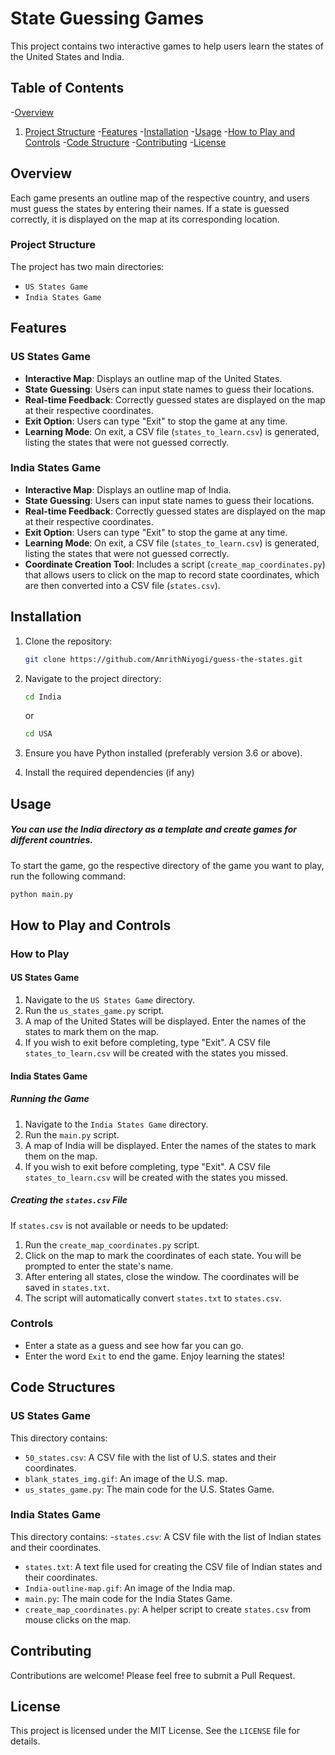 # State Guessing Games

This project contains two interactive games to help users learn the states of the United States and India. 

## Table of Contents

-[Overview](#overview)
1. [Project Structure](#project-structure)
-[Features](#features)
-[Installation](#installation)
-[Usage](#usage)
-[How to Play and Controls](#how-to-play-and-controls)
-[Code Structure](#code-structure)
-[Contributing](#contributing)
-[License](#license)

## Overview

Each game presents an outline map of the respective country, and users must guess the states by entering their names. If a state is guessed correctly, it is displayed on the map at its corresponding location.

### Project Structure

The project has two main directories:
- `US States Game`
- `India States Game`

## Features

### US States Game
- **Interactive Map**: Displays an outline map of the United States.
- **State Guessing**: Users can input state names to guess their locations.
- **Real-time Feedback**: Correctly guessed states are displayed on the map at their respective coordinates.
- **Exit Option**: Users can type "Exit" to stop the game at any time.
- **Learning Mode**: On exit, a CSV file (`states_to_learn.csv`) is generated, listing the states that were not guessed correctly.

### India States Game
- **Interactive Map**: Displays an outline map of India.
- **State Guessing**: Users can input state names to guess their locations.
- **Real-time Feedback**: Correctly guessed states are displayed on the map at their respective coordinates.
- **Exit Option**: Users can type "Exit" to stop the game at any time.
- **Learning Mode**: On exit, a CSV file (`states_to_learn.csv`) is generated, listing the states that were not guessed correctly.
- **Coordinate Creation Tool**: Includes a script (`create_map_coordinates.py`) that allows users to click on the map to record state coordinates, which are then converted into a CSV file (`states.csv`).


## Installation

1. Clone the repository:
    ```sh
    git clone https://github.com/AmrithNiyogi/guess-the-states.git
    ```

2. Navigate to the project directory:
    ```sh
    cd India
    ```
    or
   ```sh
   cd USA
   ```

4. Ensure you have Python installed (preferably version 3.6 or above).

5. Install the required dependencies (if any)

## Usage

##### You can use the India directory as a template and create games for different countries.

To start the game, go the respective directory of the game you want to play, run the following command:
```sh
python main.py
```

## How to Play and Controls

### How to Play

#### US States Game

1. Navigate to the `US States Game` directory.
2. Run the `us_states_game.py` script.
3. A map of the United States will be displayed. Enter the names of the states to mark them on the map.
4. If you wish to exit before completing, type "Exit". A CSV file `states_to_learn.csv` will be created with the states you missed.

#### India States Game

##### Running the Game

1. Navigate to the `India States Game` directory.
2. Run the `main.py` script.
3. A map of India will be displayed. Enter the names of the states to mark them on the map.
4. If you wish to exit before completing, type "Exit". A CSV file `states_to_learn.csv` will be created with the states you missed.

##### Creating the `states.csv` File

If `states.csv` is not available or needs to be updated:
1. Run the `create_map_coordinates.py` script.
2. Click on the map to mark the coordinates of each state. You will be prompted to enter the state's name.
3. After entering all states, close the window. The coordinates will be saved in `states.txt`.
4. The script will automatically convert `states.txt` to `states.csv`.


### Controls

- Enter a state as a guess and see how far you can go.
- Enter the word `Exit` to end the game.
Enjoy learning the states!

## Code Structures

### US States Game

This directory contains:
- `50_states.csv`: A CSV file with the list of U.S. states and their coordinates.
- `blank_states_img.gif`: An image of the U.S. map.
- `us_states_game.py`: The main code for the U.S. States Game.

### India States Game

This directory contains:
-`states.csv`: A CSV file with the list of Indian states and their coordinates.
- `states.txt`: A text file used for creating the CSV file of Indian states and their coordinates.
- `India-outline-map.gif`: An image of the India map.
- `main.py`: The main code for the India States Game.
- `create_map_coordinates.py`: A helper script to create `states.csv` from mouse clicks on the map.

## Contributing

Contributions are welcome! Please feel free to submit a Pull Request.

## License

This project is licensed under the MIT License. See the `LICENSE` file for details.
